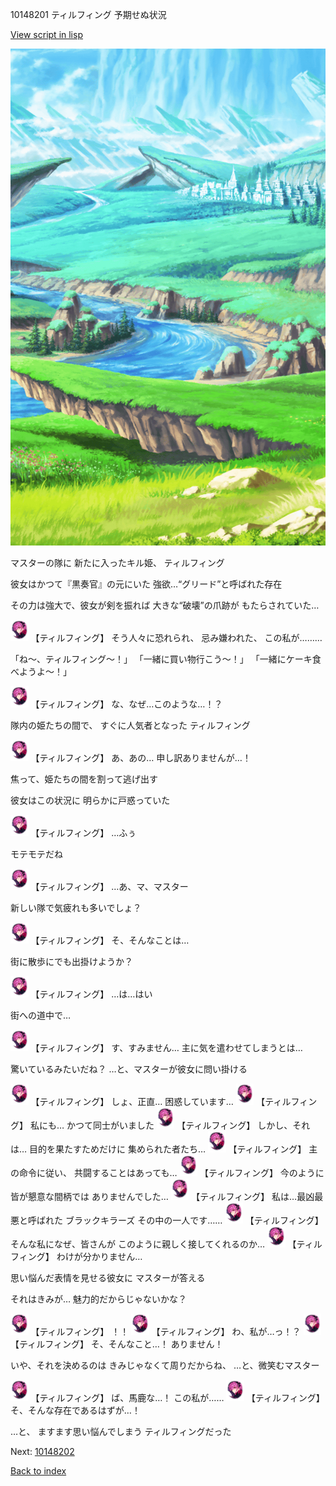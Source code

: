 10148201 ティルフィング 予期せぬ状況

[View script in lisp](../scripts/10148201.txt)

![plain.png](../images/backgrounds/plain.png)

マスターの隊に
新たに入ったキル姫、
ティルフィング

彼女はかつて『黒奏官』の元にいた
強欲…“グリード”と呼ばれた存在

その力は強大で、彼女が剣を振れば
大きな“破壊”の爪跡が
もたらされていた…

<img src="../images/units/101481.png" alt="101481.png" height="34"/>
【ティルフィング】
そう人々に恐れられ、
忌み嫌われた、
この私が………

「ね～、ティルフィング～！」
「一緒に買い物行こう～！」
「一緒にケーキ食べようよ～！」

<img src="../images/units/101481.png" alt="101481.png" height="34"/>
【ティルフィング】
な、なぜ…このような…！？

隊内の姫たちの間で、
すぐに人気者となった
ティルフィング

<img src="../images/units/101481.png" alt="101481.png" height="34"/>
【ティルフィング】
あ、あの…
申し訳ありませんが…！

焦って、姫たちの間を割って逃げ出す

彼女はこの状況に
明らかに戸惑っていた

<img src="../images/units/101481.png" alt="101481.png" height="34"/>
【ティルフィング】
…ふぅ

モテモテだね

<img src="../images/units/101481.png" alt="101481.png" height="34"/>
【ティルフィング】
…あ、マ、マスター

新しい隊で気疲れも多いでしょ？

<img src="../images/units/101481.png" alt="101481.png" height="34"/>
【ティルフィング】
そ、そんなことは…

街に散歩にでも出掛けようか？

<img src="../images/units/101481.png" alt="101481.png" height="34"/>
【ティルフィング】
…は…はい

街への道中で…

<img src="../images/units/101481.png" alt="101481.png" height="34"/>
【ティルフィング】
す、すみません…
主に気を遣わせてしまうとは…

驚いているみたいだね？
…と、マスターが彼女に問い掛ける

<img src="../images/units/101481.png" alt="101481.png" height="34"/>
【ティルフィング】
しょ、正直…
困惑しています…

<img src="../images/units/101481.png" alt="101481.png" height="34"/>
【ティルフィング】
私にも…
かつて同士がいました

<img src="../images/units/101481.png" alt="101481.png" height="34"/>
【ティルフィング】
しかし、それは…
目的を果たすためだけに
集められた者たち…

<img src="../images/units/101481.png" alt="101481.png" height="34"/>
【ティルフィング】
主の命令に従い、
共闘することはあっても…

<img src="../images/units/101481.png" alt="101481.png" height="34"/>
【ティルフィング】
今のように
皆が懇意な間柄では
ありませんでした…

<img src="../images/units/101481.png" alt="101481.png" height="34"/>
【ティルフィング】
私は…最凶最悪と呼ばれた
ブラックキラーズ
その中の一人です……

<img src="../images/units/101481.png" alt="101481.png" height="34"/>
【ティルフィング】
そんな私になぜ、皆さんが
このように親しく接してくれるのか…

<img src="../images/units/101481.png" alt="101481.png" height="34"/>
【ティルフィング】
わけが分かりません…

思い悩んだ表情を見せる彼女に
マスターが答える

それはきみが…
魅力的だからじゃないかな？

<img src="../images/units/101481.png" alt="101481.png" height="34"/>
【ティルフィング】
！！

<img src="../images/units/101481.png" alt="101481.png" height="34"/>
【ティルフィング】
わ、私が…っ！？

<img src="../images/units/101481.png" alt="101481.png" height="34"/>
【ティルフィング】
そ、そんなこと…！
ありません！

いや、それを決めるのは
きみじゃなくて周りだからね、
…と、微笑むマスター

<img src="../images/units/101481.png" alt="101481.png" height="34"/>
【ティルフィング】
ば、馬鹿な…！
この私が……

<img src="../images/units/101481.png" alt="101481.png" height="34"/>
【ティルフィング】
そ、そんな存在であるはずが…！

…と、
ますます思い悩んでしまう
ティルフィングだった

Next: [10148202](10148202.md)

[Back to index](index.md)

